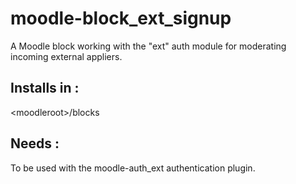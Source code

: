 moodle-block_ext_signup
=======================

A Moodle block working with the "ext" auth module for moderating incoming external appliers.

Installs in :
-------------

&lt;moodleroot&gt;/blocks

Needs : 
-------

To be used with the moodle-auth_ext authentication plugin.